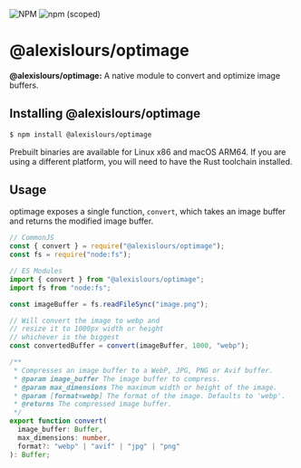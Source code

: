 ![NPM](https://img.shields.io/npm/l/@alexislours/optimage) ![npm (scoped)](https://img.shields.io/npm/v/@alexislours/optimage)
# @alexislours/optimage

**@alexislours/optimage:** A native module to convert and optimize image buffers.

## Installing @alexislours/optimage

```sh
$ npm install @alexislours/optimage
```

Prebuilt binaries are available for Linux x86 and macOS ARM64. If you are using a different platform, you will need to have the Rust toolchain installed.

## Usage

optimage exposes a single function, `convert`, which takes an image buffer and returns the modified image buffer.

```js
// CommonJS
const { convert } = require("@alexislours/optimage");
const fs = require("node:fs");

// ES Modules
import { convert } from "@alexislours/optimage";
import fs from "node:fs";

const imageBuffer = fs.readFileSync("image.png");

// Will convert the image to webp and
// resize it to 1000px width or height
// whichever is the biggest
const convertedBuffer = convert(imageBuffer, 1000, "webp");
```

```ts
/**
 * Compresses an image buffer to a WebP, JPG, PNG or Avif buffer.
 * @param image_buffer The image buffer to compress.
 * @param max_dimensions The maximum width or height of the image.
 * @param [format=webp] The format of the image. Defaults to 'webp'.
 * @returns The compressed image buffer.
 */
export function convert(
  image_buffer: Buffer,
  max_dimensions: number,
  format?: "webp" | "avif" | "jpg" | "png"
): Buffer;
```
